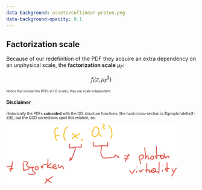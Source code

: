 ```yaml
---
data-background: assets/collinear-proton.png
data-background-opacity: 0.1
---
```


## Factorization scale

Because of our redefinition of the PDF they acquire an extra dependency on an
unphysical scale, the **factorization scale** $\mu_F$:

$$
f_i(z, \mu_F^2)
$$

<p style="font-size: 0.6em">
  Notice that instead the PDFs at LO <em>scales</em>, they are scale independent.
</p>

<h4 style="text-align: left; font-size: 0.9em">
Disclaimer
</h4>

<p style="font-size: 0.7em">
  <em>Historically</em> the PDFs <strong>coincided</strong> with the DIS
  structure functions (the hard cross-section is $\propto \delta(1-z)$), but the
  QCD corrections spoil this relation, so:
</p>

<img src="assets/wrong-vars.png" alt="DIS variables" style="margin: 0">
